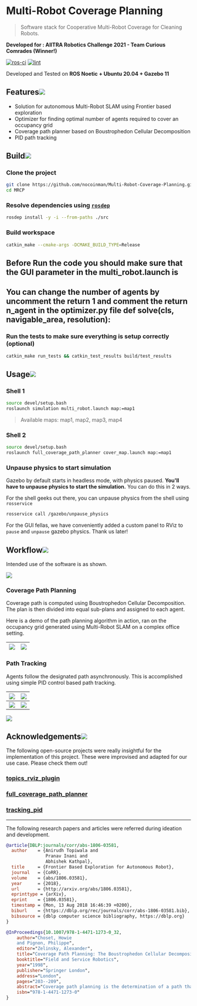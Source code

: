 # Multi-Robot Coverage Planning

> Software stack for Cooperative Multi-Robot Coverage for Cleaning Robots.

**Developed for : AIITRA Robotics Challenge 2021 - Team Curious Comrades (Winner!)**

[![ros-ci](https://github.com/nocoinman/MRCP/actions/workflows/ros-ci.yaml/badge.svg)](https://github.com/nocoinman/MRCP/actions/workflows/ros-ci.yaml)
[![lint](https://github.com/nocoinman/MRCP/actions/workflows/lint.yaml/badge.svg)](https://github.com/nocoinman/MRCP/actions/workflows/lint.yaml)

Developed and Tested on **ROS Noetic + Ubuntu 20.04 + Gazebo 11**

## Features![](./media/img/pin.svg)

* Solution for autonomous Multi-Robot SLAM using Frontier based exploration
* Optimizer for finding optimal number of agents required to cover an occupancy grid
* Coverage path planner based on Boustrophedon Cellular Decomposition
* PID path tracking

## Build![](./media/img/pin.svg)

### Clone the project

```bash
git clone https://github.com/nocoinman/Multi-Robot-Coverage-Planning.git
cd MRCP
```

### Resolve dependencies using [`rosdep`](http://wiki.ros.org/rosdep)

```bash
rosdep install -y -i --from-paths ./src
```

### Build workspace

```bash
catkin_make --cmake-args -DCMAKE_BUILD_TYPE=Release
```
## Before Run the code you should make sure that the GUI parameter in the multi_robot.launch is  <arg name="gui" value="true"/>
## You can change the number of agents by uncomment the return 1 and comment the return n_agent in the optimizer.py file   def solve(cls, navigable_area, resolution):
### Run the tests to make sure everything is setup correctly (optional)

```bash
catkin_make run_tests && catkin_test_results build/test_results
```

## Usage![](./media/img/pin.svg)

### Shell 1

```bash
source devel/setup.bash
roslaunch simulation multi_robot.launch map:=map1
```
> Available maps: map1, map2, map3, map4

### Shell 2

```bash
source devel/setup.bash
roslaunch full_coverage_path_planner cover_map.launch map:=map1
```

### Unpause physics to start simulation

Gazebo by default starts in headless mode, with physics paused. **You'll have to unpause physics to start the simulation.**
You can do this in 2 ways.

For the shell geeks out there, you can unpause physics from the shell using `rosservice`

```bash
rosservice call /gazebo/unpause_physics
```

For the GUI fellas, we have conveniently added a custom panel to RViz to `pause` and `unpause` gazebo physics. Thank us later!

## Workflow![](./media/img/pin.svg)

Intended use of the software is as shown.

![](./media/img/workflow.png)

### Coverage Path Planning

Coverage path is computed using Boustrophedon Cellular Decomposition. The plan is then divided into equal sub-plans and 
assigned to each agent.

Here is a demo of the path planning algorithm in action, ran on the occupancy grid generated using Multi-Robot SLAM on a
complex office setting.

|![](./media/img/World-Office.jpg) | ![](./media/img/Coverage-Plan-Office.png) |
|:--------------------------------:|:-----------------------------------------:|

### Path Tracking

Agents follow the designated path asynchronously. This is accomplished using simple PID control based path tracking.

|![](./media/map1.gif) | ![](./media/map2.gif) |
|:--------------------:|:---------------------:|
|![](./media/map3.gif) | ![](./media/map4.gif) |

![](./media/img/efficiency.png)

## Acknowledgements![](./media/img/pin.svg)

The following open-source projects were really insightful for the implementation of this project. These were improvised and adapted for our use case. Please check them out!

### [topics_rviz_plugin](https://gitlab.com/InstitutMaupertuis/topics_rviz_plugin)
### [full_coverage_path_planner](https://github.com/MapaRobo/full_coverage_path_planner)
### [tracking_pid](https://github.com/nobleo/tracking_pid)

---

The following research papers and articles were referred during ideation and development.

```bibtex
@article{DBLP:journals/corr/abs-1806-03581,
  author    = {Anirudh Topiwala and
               Pranav Inani and
               Abhishek Kathpal},
  title     = {Frontier Based Exploration for Autonomous Robot},
  journal   = {CoRR},
  volume    = {abs/1806.03581},
  year      = {2018},
  url       = {http://arxiv.org/abs/1806.03581},
  eprinttype = {arXiv},
  eprint    = {1806.03581},
  timestamp = {Mon, 13 Aug 2018 16:46:39 +0200},
  biburl    = {https://dblp.org/rec/journals/corr/abs-1806-03581.bib},
  bibsource = {dblp computer science bibliography, https://dblp.org}
}

@InProceedings{10.1007/978-1-4471-1273-0_32,
    author="Choset, Howie
    and Pignon, Philippe",
    editor="Zelinsky, Alexander",
    title="Coverage Path Planning: The Boustrophedon Cellular Decomposition",
    booktitle="Field and Service Robotics",
    year="1998",
    publisher="Springer London",
    address="London",
    pages="203--209",
    abstract="Coverage path planning is the determination of a path that a robot must take in order to pass over each point in an environment. Applications include vacuuming, floor scrubbing, and inspection. We developed the boustrophedon cellular decomposition, which is an exact cellular decomposition approach, for the purposes of coverage. Each cell in the boustrophedon is covered with simple back and forth motions. Once each cell is covered, then the entire environment is covered. Therefore, coverage is reduced to finding an exhaustive path through a graph which represents the adjacency relationships of the cells in the boustrophedon decomposition. This approach is provably complete and Experiments on a mobile robot validate this approach.",
    isbn="978-1-4471-1273-0"
}
```
